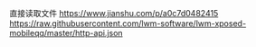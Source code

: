 
直接读取文件 https://www.jianshu.com/p/a0c7d0482415 \
https://raw.githubusercontent.com/lwm-software/lwm-xposed-mobileqq/master/http-api.json